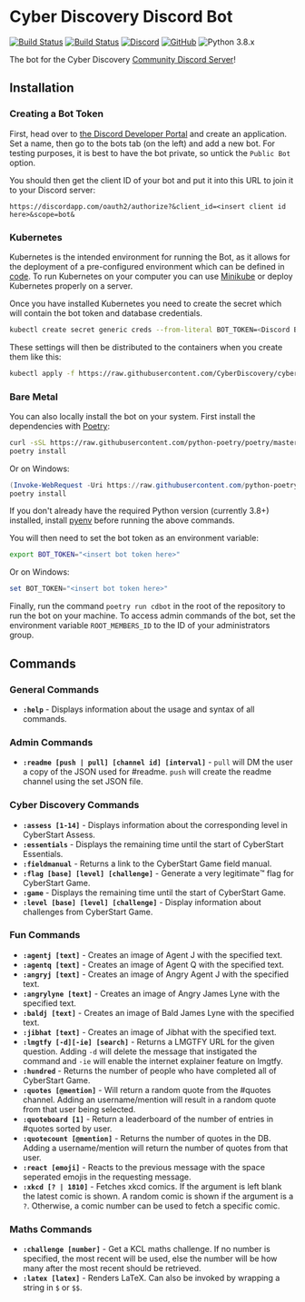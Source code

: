 # Cyber Discovery Discord Bot

[![Build Status](https://dev.azure.com/cyberdiscovery/Cyber%20Discovery%20Discord%20Bot/_apis/build/status/Build%20Pipeline?branchName=master)](https://dev.azure.com/cyberdiscovery/Cyber%20Discovery%20Discord%20Bot/_build/latest?definitionId=2&branchName=master) [![Build Status](https://dev.azure.com/cyberdiscovery/Cyber%20Discovery%20Discord%20Bot/_apis/build/status/Release%20Pipeline?branchName=master)](https://dev.azure.com/cyberdiscovery/Cyber%20Discovery%20Discord%20Bot/_build/latest?definitionId=7&branchName=master) [![Discord](https://img.shields.io/discord/409851296116375565)](https://discord.cyberdiscoverycommunity.uk) [![GitHub](https://img.shields.io/github/license/cyberdiscovery/cyberdisc-bot)](https://github.com/CyberDiscovery/cyberdisc-bot/blob/master/LICENSE) ![Python 3.8.x](https://img.shields.io/badge/python-3.8.x-yellow.svg)

The bot for the Cyber Discovery [Community Discord Server](https://discord.cyberdiscoverycommunity.uk)!

## Installation

### Creating a Bot Token

First, head over to [the Discord Developer Portal](https://discordapp.com/developers/applications/) and create an application.
Set a name, then go to the bots tab (on the left) and add a new bot. For testing purposes, it is best to have the bot private, so untick the `Public Bot` option.

You should then get the client ID of your bot and put it into this URL to join it to your Discord server:

```text
https://discordapp.com/oauth2/authorize?&client_id=<insert client id here>&scope=bot&
```

### Kubernetes

Kubernetes is the intended environment for running the Bot, as it allows for the deployment of a pre-configured environment which can be defined in [code](deployment.yaml). To run Kubernetes on your computer you can use [Minikube](https://github.com/kubernetes/minikube) or deploy Kubernetes properly on a server.

Once you have installed Kubernetes you need to create the secret which will contain the bot token and database credentials.

```bash
kubectl create secret generic creds --from-literal BOT_TOKEN=<Discord Bot Token> --from-literal PGHOST=postgres --from-literal PGPORT=5432 --from-literal PGDATABASE=cyberdisc-db --from-literal PGUSER=postgres --from-literal PGPASSWORD=<Postgres Password> --from-literal SENTRY_URL=<Sentry URL> --from-literal DEPLOY=<Anything>
```

These settings will then be distributed to the containers when you create them like this:

```bash
kubectl apply -f https://raw.githubusercontent.com/CyberDiscovery/cyberdisc-bot/master/deployment.yaml
```

### Bare Metal

You can also locally install the bot on your system. First install the dependencies with [Poetry](https://python-poetry.org/):

```bash
curl -sSL https://raw.githubusercontent.com/python-poetry/poetry/master/get-poetry.py | python
poetry install
```

Or on Windows:

```powershell
(Invoke-WebRequest -Uri https://raw.githubusercontent.com/python-poetry/poetry/master/get-poetry.py -UseBasicParsing).Content | python
poetry install
```

If you don't already have the required Python version (currently 3.8+) installed, install [pyenv](https://github.com/pyenv/pyenv) before running the above commands.

You will then need to set the bot token as an environment variable:

```bash
export BOT_TOKEN="<insert bot token here>"
```

Or on Windows:

```powershell
set BOT_TOKEN="<insert bot token here>"
```

Finally, run the command `poetry run cdbot` in the root of the repository to run the bot on your machine. To access admin commands of the bot, set the environment variable `ROOT_MEMBERS_ID` to the ID of your administrators group.

## Commands

### General Commands

* **`:help`** - Displays information about the usage and syntax of all commands.

### Admin Commands

* **`:readme [push | pull] [channel id] [interval]`** - `pull` will DM the user a copy of the JSON used for #readme. `push` will create the readme channel using the set JSON file.

### Cyber Discovery Commands

* **`:assess [1-14]`** - Displays information about the corresponding level in CyberStart Assess.
* **`:essentials`** - Displays the remaining time until the start of CyberStart Essentials.
* **`:fieldmanual`** - Returns a link to the CyberStart Game field manual.
* **`:flag [base] [level] [challenge]`** - Generate a very legitimate:tm: flag for CyberStart Game.
* **`:game`** - Displays the remaining time until the start of CyberStart Game.
* **`:level [base] [level] [challenge]`** - Display information about challenges from CyberStart Game.

### Fun Commands

* **`:agentj [text]`** - Creates an image of Agent J with the specified text.
* **`:agentq [text]`** - Creates an image of Agent Q with the specified text.
* **`:angryj [text]`** - Creates an image of Angry Agent J with the specified text.
* **`:angrylyne [text]`** - Creates an image of Angry James Lyne with the specified text.
* **`:baldj [text]`** - Creates an image of Bald James Lyne with the specified text.
* **`:jibhat [text]`** - Creates an image of Jibhat with the specified text.
* **`:lmgtfy [-d][-ie] [search]`** - Returns a LMGTFY URL for the given question.  Adding `-d` will delete the message that instigated the command and `-ie` will enable the internet explainer feature on lmgtfy.
* **`:hundred`** - Returns the number of people who have completed all of CyberStart Game.
* **`:quotes [@mention]`** - Will return a random quote from the #quotes channel. Adding an username/mention will result in a random quote from that user being selected.
* **`:quoteboard [1]`** - Return a leaderboard of the number of entries in #quotes sorted by user.
* **`:quotecount [@mention]`** - Returns the number of quotes in the DB. Adding a username/mention will return the number of quotes from that user.
* **`:react [emoji]`** - Reacts to the previous message with the space seperated emojis in the requesting message.
* **`:xkcd [? | 1810]`** - Fetches xkcd comics. If the argument is left blank the latest comic is shown.  A random comic is shown if the argument is a `?`.  Otherwise, a comic number can be used to fetch a specific comic.

### Maths Commands

* **`:challenge [number]`** - Get a KCL maths challenge. If no number is specified, the most recent will be used, else the number will be how many after the most recent should be retrieved.
* **`:latex [latex]`** - Renders LaTeX. Can also be invoked by wrapping a string in `$` or `$$`.
